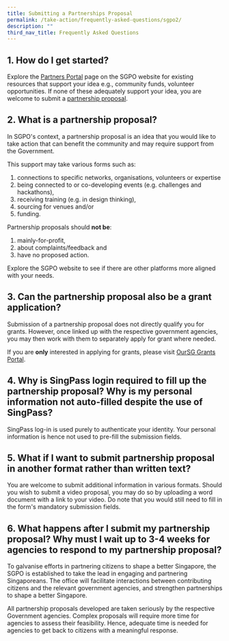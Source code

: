 ```yaml
---
title: Submitting a Partnerships Proposal
permalink: /take-action/frequently-asked-questions/sgpo2/
description: ""
third_nav_title: Frequently Asked Questions
---
```

## 1. How do I get started? 

Explore the [Partners Portal](https://www.sg/take-action/partnersportal/) page on the SGPO website for existing resources that support your idea e.g., community funds, volunteer opportunities. If none of these adequately support your idea, you are welcome to submit a [partnership proposal](https://go.gov.sg/takeactiontoday). 

## 2. What is a partnership proposal? 

In SGPO's context, a partnership proposal is an idea that you would like to take action that can benefit the community and may require support from the Government. 

This support may take various forms such as:

1. connections to specific networks, organisations, volunteers or expertise
2. being connected to or co-developing events (e.g. challenges and hackathons),
3. receiving training (e.g. in design thinking), 
4. sourcing for venues and/or
5. funding. 

Partnership proposals should **not be**: 

1. mainly-for-profit, 
2. about complaints/feedback and
3. have no proposed action. 

Explore the SGPO website to see if there are other platforms more aligned with your needs. 

## 3. Can the partnership proposal also be a grant application? 

Submission of a partnership proposal does not directly qualify you for grants. However, once linked up with the respective government agencies, you may then work with them to separately apply for grant where needed. 

If you are **only** interested in applying for grants, please visit [OurSG Grants Portal](www.oursggrants.gov.sg). 

## 4. Why is SingPass login required to fill up the partnership proposal? Why is my personal information not auto-filled despite the use of SingPass? 

SingPass log-in is used purely to authenticate your identity. Your personal information is hence not used to pre-fill the submission fields. 

## 5. What if I want to submit partnership proposal in another format rather than written text? 

You are welcome to submit additional information in various formats. Should you wish to submit a video proposal, you may do so by uploading a word document with a link to your video. Do note that you would still need to fill in the form's mandatory submission fields. 

## 6. What happens after I submit my partnership proposal? Why must I wait up to 3-4 weeks for agencies to respond to my partnership proposal? 

To galvanise efforts in partnering citizens to shape a better Singapore, the SGPO is established to take the lead in engaging and partnering Singaporeans. The office will facilitate interactions between contributing citizens and the relevant government agencies, and strengthen partnerships to shape a better Singapore. 

All partnership proposals developed are taken seriously by the respective Government agencies. Complex proposals will require more time for agencies to assess their feasibility. Hence, adequate time is needed for agencies to get back to citizens with a meaningful response. 